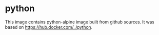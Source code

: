 # python

This image contains python-alpine image built from github sources. It was based on <https://hub.docker.com/_/python>.
